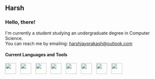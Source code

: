 ## Harsh

### Hello, there!

I'm currently a student studying an undergraduate degree in Computer Science.
<br/>You can reach me by emailing: harshjayprakash@outlook.com

#### Current Languages and Tools

<img style="width: 35px; padding-right: 10px" src="https://cdn.jsdelivr.net/gh/devicons/devicon/icons/vscode/vscode-original.svg" />
<img style="width: 35px; padding-right: 10px" src="https://cdn.jsdelivr.net/gh/devicons/devicon/icons/python/python-original.svg" />          
<img style="width: 35px; padding-right: 10px" src="https://cdn.jsdelivr.net/gh/devicons/devicon/icons/c/c-original.svg" />
<img style="width: 35px; padding-right: 10px" src="https://cdn.jsdelivr.net/gh/devicons/devicon/icons/cplusplus/cplusplus-original.svg" />          
<img style="width: 35px; padding-right: 10px" src="https://cdn.jsdelivr.net/gh/devicons/devicon/icons/nodejs/nodejs-original.svg" />          
<img style="width: 35px; padding-right: 10px" src="https://cdn.jsdelivr.net/gh/devicons/devicon/icons/express/express-original.svg" />          
<img style="width: 35px; padding-right: 10px" src="https://cdn.jsdelivr.net/gh/devicons/devicon/icons/html5/html5-original.svg" />
<img style="width: 35px; padding-right: 10px" src="https://cdn.jsdelivr.net/gh/devicons/devicon/icons/css3/css3-original.svg" />          
          

          

<!--
**harshjayprakash/harshjayprakash** is a ✨ _special_ ✨ repository because its `README.md` (this file) appears on your GitHub profile.

Here are some ideas to get you started:

- 🔭 I’m currently working on ...
- 🌱 I’m currently learning ...
- 👯 I’m looking to collaborate on ...
- 🤔 I’m looking for help with ...
- 💬 Ask me about ...
- 📫 How to reach me: ...
- 😄 Pronouns: ...
- ⚡ Fun fact: ...
-->
